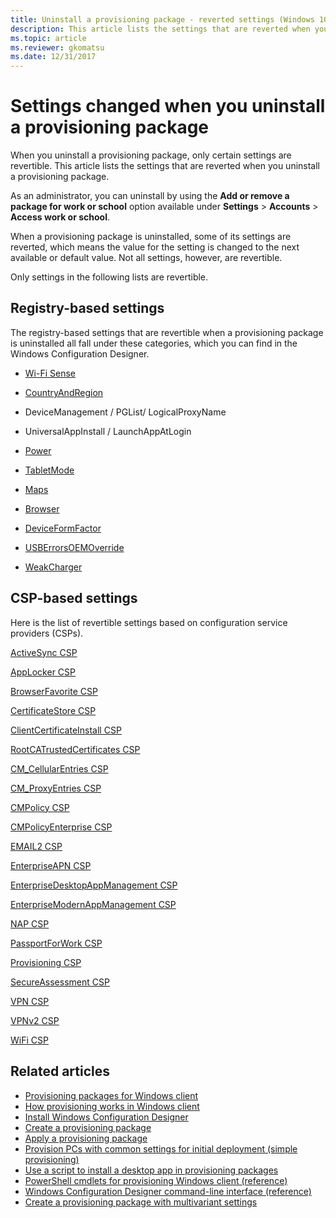 ```yaml
---
title: Uninstall a provisioning package - reverted settings (Windows 10/11)
description: This article lists the settings that are reverted when you uninstall a provisioning package on Windows 10/11 desktop client devices.
ms.topic: article 
ms.reviewer: gkomatsu
ms.date: 12/31/2017
--- 
```


# Settings changed when you uninstall a provisioning package 


When you uninstall a provisioning package, only certain settings are revertible. This article lists the settings that are reverted when you uninstall a provisioning package. 


As an administrator, you can uninstall by using the **Add or remove a package for work or school** option available under **Settings** > **Accounts** > **Access work or school**. 

When a provisioning package is uninstalled, some of its settings are reverted, which means the value for the setting is changed to the next available or default value. Not all settings, however, are revertible.  

Only settings in the following lists are revertible.  

## Registry-based settings 

The registry-based settings that are revertible when a provisioning package is uninstalled all fall under these categories, which you can find in the  Windows Configuration Designer.  


- [Wi-Fi Sense](../wcd/wcd-connectivityprofiles.md#wifisense)
- [CountryAndRegion](../wcd/wcd-countryandregion.md)
- DeviceManagement / PGList/ LogicalProxyName
- UniversalAppInstall / LaunchAppAtLogin
- [Power](/previous-versions//dn953704(v=vs.85))
- [TabletMode](../wcd/wcd-tabletmode.md) 

- [Maps](../wcd/wcd-maps.md) 

- [Browser](../wcd/wcd-browser.md)
- [DeviceFormFactor](../wcd/wcd-deviceformfactor.md) 

- [USBErrorsOEMOverride](/previous-versions/windows/hardware/previsioning-framework/mt769908(v=vs.85)) 

- [WeakCharger](../wcd/wcd-weakcharger.md)  

 

## CSP-based settings 

Here is the list of revertible settings based on configuration service providers (CSPs).  

[ActiveSync CSP](/windows/client-management/mdm/activesync-csp) 

[AppLocker CSP](/windows/client-management/mdm/applocker-csp)  

[BrowserFavorite CSP](/windows/client-management/mdm/browserfavorite-csp)   

[CertificateStore CSP](/windows/client-management/mdm/certificatestore-csp) 

[ClientCertificateInstall CSP](/windows/client-management/mdm/clientcertificateinstall-csp)   

[RootCATrustedCertificates CSP](/windows/client-management/mdm/rootcacertificates-csp)   

[CM_CellularEntries CSP](/windows/client-management/mdm/cm-cellularentries-csp)   

[CM_ProxyEntries CSP](/windows/client-management/mdm/cm-proxyentries-csp)   

[CMPolicy CSP](/windows/client-management/mdm/cmpolicy-csp)   

[CMPolicyEnterprise CSP](/windows/client-management/mdm/cmpolicyenterprise-csp)   

[EMAIL2 CSP](/windows/client-management/mdm/email2-csp)   

[EnterpriseAPN CSP](/windows/client-management/mdm/enterpriseapn-csp)   

[EnterpriseDesktopAppManagement CSP](/windows/client-management/mdm/enterprisedesktopappmanagement-csp)   

[EnterpriseModernAppManagement CSP](/windows/client-management/mdm/enterprisemodernappmanagement-csp)   

[NAP CSP](/windows/client-management/mdm/nap-csp)   

[PassportForWork CSP](/windows/client-management/mdm/passportforwork-csp)   

[Provisioning CSP](/windows/client-management/mdm/provisioning-csp)   

[SecureAssessment CSP](/windows/client-management/mdm/secureassessment-csp)   

[VPN CSP](/windows/client-management/mdm/vpn-csp)   

[VPNv2 CSP](/windows/client-management/mdm/vpnv2-csp)   

[WiFi CSP](/windows/client-management/mdm/wifi-csp)    

 

## Related articles 

- [Provisioning packages for Windows client](provisioning-packages.md)
- [How provisioning works in Windows client](provisioning-how-it-works.md)
- [Install Windows Configuration Designer](provisioning-install-icd.md)
- [Create a provisioning package](provisioning-create-package.md)
- [Apply a provisioning package](provisioning-apply-package.md)
- [Provision PCs with common settings for initial deployment (simple provisioning)](provision-pcs-for-initial-deployment.md)
- [Use a script to install a desktop app in provisioning packages](provisioning-script-to-install-app.md)
- [PowerShell cmdlets for provisioning Windows client (reference)](provisioning-powershell.md)
- [Windows Configuration Designer command-line interface (reference)](provisioning-command-line.md)
- [Create a provisioning package with multivariant settings](provisioning-multivariant.md)
